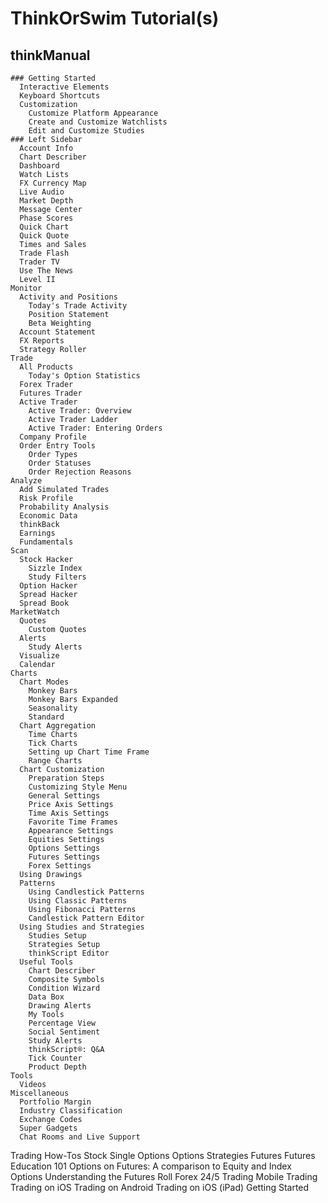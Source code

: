 # ThinkOrSwim Tutorial(s)
  ## thinkManual
    ### Getting Started
      Interactive Elements
      Keyboard Shortcuts
      Customization
        Customize Platform Appearance
        Create and Customize Watchlists
        Edit and Customize Studies
    ### Left Sidebar
      Account Info
      Chart Describer
      Dashboard
      Watch Lists
      FX Currency Map
      Live Audio
      Market Depth
      Message Center
      Phase Scores
      Quick Chart
      Quick Quote
      Times and Sales
      Trade Flash
      Trader TV
      Use The News
      Level II
    Monitor
      Activity and Positions
        Today's Trade Activity
        Position Statement
        Beta Weighting
      Account Statement
      FX Reports
      Strategy Roller
    Trade
      All Products
        Today's Option Statistics
      Forex Trader
      Futures Trader
      Active Trader
        Active Trader: Overview
        Active Trader Ladder
        Active Trader: Entering Orders
      Company Profile
      Order Entry Tools
        Order Types
        Order Statuses
        Order Rejection Reasons
    Analyze
      Add Simulated Trades
      Risk Profile
      Probability Analysis
      Economic Data
      thinkBack
      Earnings
      Fundamentals
    Scan
      Stock Hacker
        Sizzle Index
        Study Filters
      Option Hacker
      Spread Hacker
      Spread Book
    MarketWatch
      Quotes
        Custom Quotes
      Alerts
        Study Alerts
      Visualize
      Calendar
    Charts
      Chart Modes
        Monkey Bars
        Monkey Bars Expanded
        Seasonality
        Standard
      Chart Aggregation
        Time Charts
        Tick Charts
        Setting up Chart Time Frame
        Range Charts
      Chart Customization
        Preparation Steps
        Customizing Style Menu
        General Settings
        Price Axis Settings
        Time Axis Settings
        Favorite Time Frames
        Appearance Settings
        Equities Settings
        Options Settings
        Futures Settings
        Forex Settings
      Using Drawings
      Patterns
        Using Candlestick Patterns
        Using Classic Patterns
        Using Fibonacci Patterns
        Candlestick Pattern Editor
      Using Studies and Strategies
        Studies Setup
        Strategies Setup
        thinkScript Editor
      Useful Tools
        Chart Describer
        Composite Symbols
        Condition Wizard
        Data Box
        Drawing Alerts
        My Tools
        Percentage View
        Social Sentiment
        Study Alerts
        thinkScript®: Q&A
        Tick Counter
        Product Depth
    Tools
      Videos
    Miscellaneous
      Portfolio Margin
      Industry Classification
      Exchange Codes
      Super Gadgets
      Chat Rooms and Live Support
  Trading How-Tos
    Stock
    Single Options
    Options Strategies
    Futures
      Futures Education 101
      Options on Futures: A comparison to Equity and Index Options
      Understanding the Futures Roll
    Forex
    24/5 Trading
  Mobile Trading
    Trading on iOS
    Trading on Android
    Trading on iOS (iPad)
    Getting Started